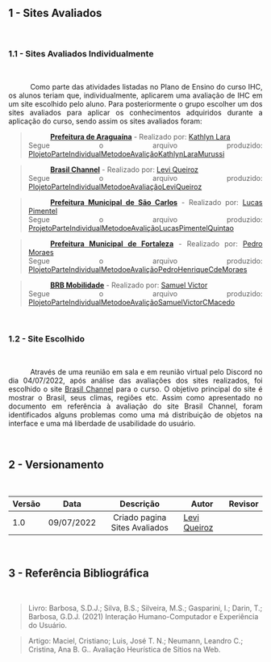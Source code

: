 ## 1 - Sites Avaliados
<br>

### 1.1 - Sites Avaliados Individualmente
<br>

<div style="text-align: justify; text-indent: 43.134px">


Como parte das atividades listadas no Plano de Ensino do curso IHC, os alunos teriam que, individualmente, aplicarem uma avaliação de IHC em um site escolhido pelo aluno. Para posteriormente o grupo escolher um dos sites avaliados para aplicar os conhecimentos adquiridos durante a aplicação do curso, sendo assim os sites avaliados foram:

>[**Prefeitura de Araguaína**](https://www.araguaina.to.gov.br/index/php) - Realizado por: [Kathlyn Lara](https://github.com/klmurussi)<br>
> Segue o arquivo produzido: [PlojetoParteIndividualMetodoeAvaliçãoKathlynLaraMurussi](arquivos/PlojetoParteIndividualMetodoeAvaliçãoKathlynLaraMurussi.pdf)<br>

>[**Brasil Channel**](https://www.brasilchannel.com.br/) - Realizado por: [Levi Queiroz](https://github.com/LeviQ27)<br>
> Segue o arquivo produzido: [PlojetoParteIndividualMetodoeAvaliaçãoLeviQueiroz](arquivos/PlojetoParteIndividualMetodoeAvaliaçãoLeviQueiroz.pdf)<br>

>[**Prefeitura Municipal de São Carlos**](http://www.saocarlos.sp.gov.br/) - Realizado por: [Lucas Pimentel](https://github.com/Lucaspimentel123)<br>
> Segue o arquivo produzido: [ProjetoParteIndividualMetodoeAvaliçãoLucasPimentelQuintao](arquivos/ProjetoParteIndividualMetodoeAvaliçãoLucasPimentelQuintao.pdf)<br>

>[**Prefeitura Municipal de Fortaleza**](https://www.fortaleza.ce.gov.br/) - Realizado por: [Pedro Moraes](https://github.com/PedroMoraes39)<br>
> Segue o arquivo produzido: [PlojetoParteIndividualMetodoeAvaliçãoPedroHenriqueCdeMoraes](arquivos/PlojetoParteIndividualMetodoeAvaliçãoPedroHenriqueCdeMoraes.pdf)<br>

>[**BRB Mobilidade**](https://mobilidade.brb.com.br/) - Realizado por: [Samuel Victor](https://github.com/SamuelCastro7)<br>
> Segue o arquivo produzido: [PlojetoParteIndividualMetodoeAvaliçãoSamuelVictorCMacedo](arquivos/PlojetoParteIndividualMetodoeAvaliçãoSamuelVictorCMacedo.pdf)<br>

</div>
<br>

### 1.2 - Site Escolhido
<br>

<div style="text-align: justify; text-indent: 43.134px">

Através de uma reunião em sala e em reunião virtual pelo Discord no dia 04/07/2022, após análise das avaliações dos sites realizados, foi escolhido o site [Brasil Channel](https://www.brasilchannel.com.br/) para o curso. O objetivo principal do site é mostrar o Brasil, seus climas, regiões etc. Assim como apresentado no documento em referência à avaliação do site Brasil Channel, foram identificados alguns problemas como uma má distribuição de objetos na interface e uma má liberdade de usabilidade do usuário.

</div>
<br>

## 2 - Versionamento
<br>

|Versão|Data|Descrição|Autor|Revisor|
|------|----|:---------:|-----|-----|
|1.0|09/07/2022|Criado pagina Sites Avaliados|[Levi Queiroz](LeviQ27)||

<br>

## 3 - Referência Bibliográfica
<br>

> Livro: Barbosa, S.D.J.; Silva, B.S.; Silveira, M.S.; Gasparini, I.; Darin, T.; Barbosa, G.D.J. (2021) Interação Humano-Computador e Experiência do Usuário.

> Artigo: Maciel, Cristiano; Luis, José T. N.; Neumann, Leandro C.; Cristina, Ana B. G.. Avaliação Heurística de Sítios na Web.